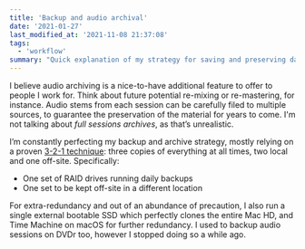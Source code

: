 ```yaml
---
title: 'Backup and audio archival'
date: '2021-01-27'
last_modified_at: '2021-11-08 21:37:08'
tags:
  - 'workflow'
summary: "Quick explanation of my strategy for saving and preserving data, and especially sound material, both for personal use and for work."
---
```

I believe audio archiving is a nice-to-have additional feature to offer to people I work for. Think about future potential re-mixing or re-mastering, for instance. Audio stems from each session can be carefully filed to multiple sources, to guarantee the preservation of the material for years to come. I'm not talking about _full sessions archives_, as that’s unrealistic.

I’m constantly perfecting my backup and archive strategy, mostly relying on a proven [3-2-1 technique](https://www.backblaze.com/blog/the-3-2-1-backup-strategy/): three copies of everything at all times, two local and one off-site. Specifically:

- One set of RAID drives running daily backups
- One set to be kept off-site in a different location

For extra-redundancy and out of an abundance of precaution, I also run a single external bootable SSD which perfectly clones the entire Mac HD, and Time Machine on macOS for further redundancy. I used to backup audio sessions on DVDr too, however I stopped doing so a while ago.